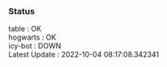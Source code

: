 ### Status


table : OK  
hogwarts : OK  
icy-bot : DOWN  
Latest Update : 2022-10-04 08:17:08.342341
